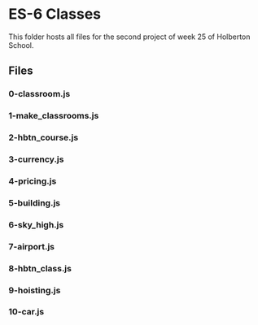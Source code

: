 # ES-6 Classes

This folder hosts all files for the second project of week 25 of Holberton School.

## Files
### 0-classroom.js
### 1-make_classrooms.js
### 2-hbtn_course.js
### 3-currency.js
### 4-pricing.js
### 5-building.js
### 6-sky_high.js
### 7-airport.js
### 8-hbtn_class.js
### 9-hoisting.js
### 10-car.js

